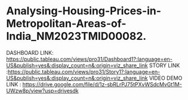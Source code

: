# Analysing-Housing-Prices-in-Metropolitan-Areas-of-India_NM2023TMID00082.
DASHBOARD LINK: https://public.tableau.com/views/pro31/Dashboard1?:language=en-US&publish=yes&:display_count=n&:origin=viz_share_link
STORY LINK :https://public.tableau.com/views/pro31/Story1?:language=en-US&publish=yes&:display_count=n&:origin=viz_share_link
VIDEO DEMO LINK : https://drive.google.com/file/d/1z-sbRLrPJ75tPXvWSdcMvGt1M-UWzw8p/view?usp=drivesdk
